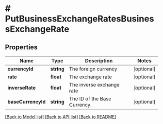 # # PutBusinessExchangeRatesBusinessExchangeRate

## Properties

Name | Type | Description | Notes
------------ | ------------- | ------------- | -------------
**currencyId** | **string** | The foreign currency | [optional]
**rate** | **float** | The exchange rate | [optional]
**inverseRate** | **float** | The inverse exchange rate | [optional]
**baseCurrencyId** | **string** | The ID of the Base Currency. | [optional]

[[Back to Model list]](../../README.md#models) [[Back to API list]](../../README.md#endpoints) [[Back to README]](../../README.md)

